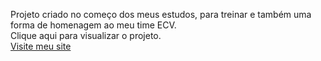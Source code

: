 Projeto criado no começo dos meus estudos, para treinar e também uma forma de homenagem ao meu time ECV. <br>
Clique aqui para visualizar o projeto. <br>
<a href="https://kmarlon21.github.io/CONVITE-WORKSHOP-LE-O/">Visite meu site</a>
